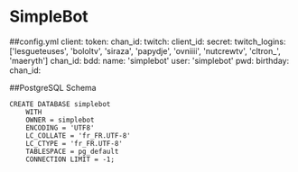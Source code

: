 # SimpleBot
##config.yml
    client:
        token: 
        chan_id: 
    twitch:
        client_id: 
        secret: 
        twitch_logins: ['lesgueteuses', 'bololtv', 'siraza', 'papydje', 'ovniiii', 'nutcrewtv', 'cltron_', 'maeryth']
        chan_id: 
    bdd:
        name: 'simplebot'
        user: 'simplebot'
        pwd: 
    birthday:
        chan_id: 

##PostgreSQL Schema

    CREATE DATABASE simplebot
        WITH 
        OWNER = simplebot
        ENCODING = 'UTF8'
        LC_COLLATE = 'fr_FR.UTF-8'
        LC_CTYPE = 'fr_FR.UTF-8'
        TABLESPACE = pg_default
        CONNECTION LIMIT = -1;